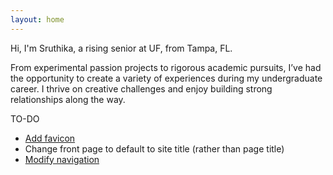 ```yaml
---
layout: home
---
```


Hi, I'm Sruthika, a rising senior at UF, from Tampa, FL. 

From experimental passion projects to rigorous academic pursuits, I’ve had the opportunity to create a variety of experiences during my undergraduate career. I thrive on creative challenges and enjoy building strong relationships along the way. 

TO-DO
- [Add favicon](https://github.com/pages-themes/cayman/issues/93)
- Change front page to default to site title (rather than page title)
- [Modify navigation](https://jekyllrb.com/tutorials/navigation)